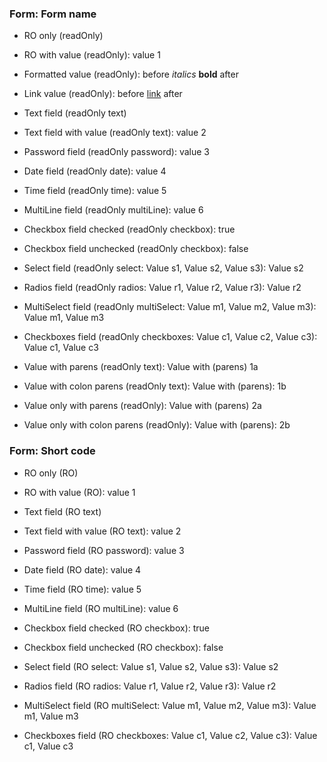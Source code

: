 ### Form: Form name

- RO only (readOnly)
- RO with value (readOnly): value 1
- Formatted value (readOnly): before _italics_ **bold** after
- Link value (readOnly): before [link](/target) after

- Text field (readOnly text)
- Text field with value (readOnly text): value 2
- Password field (readOnly password): value 3
- Date field (readOnly date): value 4
- Time field (readOnly time): value 5
- MultiLine field (readOnly multiLine): value 6
- Checkbox field checked (readOnly checkbox): true
- Checkbox field unchecked (readOnly checkbox): false
- Select field (readOnly select: Value s1, Value s2, Value s3): Value s2
- Radios field (readOnly radios: Value r1, Value r2, Value r3): Value r2
- MultiSelect field (readOnly multiSelect: Value m1, Value m2, Value m3): Value m1, Value m3
- Checkboxes field (readOnly checkboxes: Value c1, Value c2, Value c3): Value c1, Value c3

- Value with parens (readOnly text): Value with (parens) 1a
- Value with colon parens (readOnly text): Value with (parens): 1b
- Value only with parens (readOnly): Value with (parens) 2a
- Value only with colon parens (readOnly): Value with (parens): 2b

### Form: Short code

- RO only (RO)
- RO with value (RO): value 1

- Text field (RO text)
- Text field with value (RO text): value 2
- Password field (RO password): value 3
- Date field (RO date): value 4
- Time field (RO time): value 5
- MultiLine field (RO multiLine): value 6
- Checkbox field checked (RO checkbox): true
- Checkbox field unchecked (RO checkbox): false
- Select field (RO select: Value s1, Value s2, Value s3): Value s2
- Radios field (RO radios: Value r1, Value r2, Value r3): Value r2
- MultiSelect field (RO multiSelect: Value m1, Value m2, Value m3): Value m1, Value m3
- Checkboxes field (RO checkboxes: Value c1, Value c2, Value c3): Value c1, Value c3
